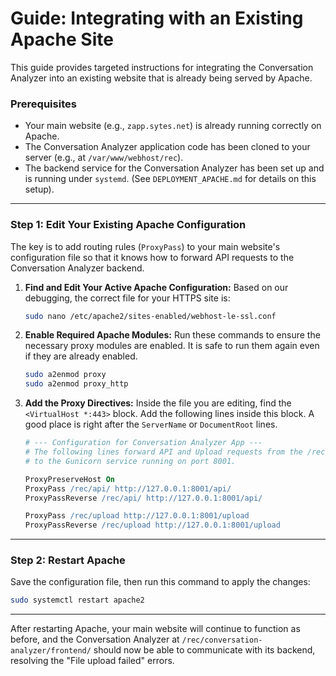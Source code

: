 # Guide: Integrating with an Existing Apache Site

This guide provides targeted instructions for integrating the Conversation Analyzer into an existing website that is already being served by Apache.

### **Prerequisites**

*   Your main website (e.g., `zapp.sytes.net`) is already running correctly on Apache.
*   The Conversation Analyzer application code has been cloned to your server (e.g., at `/var/www/webhost/rec`).
*   The backend service for the Conversation Analyzer has been set up and is running under `systemd`. (See `DEPLOYMENT_APACHE.md` for details on this setup).

---

### **Step 1: Edit Your Existing Apache Configuration**

The key is to add routing rules (`ProxyPass`) to your main website's configuration file so that it knows how to forward API requests to the Conversation Analyzer backend.

1.  **Find and Edit Your Active Apache Configuration:**
    Based on our debugging, the correct file for your HTTPS site is:
    ```bash
    sudo nano /etc/apache2/sites-enabled/webhost-le-ssl.conf
    ```

2.  **Enable Required Apache Modules:**
    Run these commands to ensure the necessary proxy modules are enabled. It is safe to run them again even if they are already enabled.
    ```bash
    sudo a2enmod proxy
    sudo a2enmod proxy_http
    ```

3.  **Add the Proxy Directives:**
    Inside the file you are editing, find the `<VirtualHost *:443>` block. Add the following lines inside this block. A good place is right after the `ServerName` or `DocumentRoot` lines.

    ```apache
    # --- Configuration for Conversation Analyzer App ---
    # The following lines forward API and Upload requests from the /rec/ subdirectory
    # to the Gunicorn service running on port 8001.

    ProxyPreserveHost On
    ProxyPass /rec/api/ http://127.0.0.1:8001/api/
    ProxyPassReverse /rec/api/ http://127.0.0.1:8001/api/

    ProxyPass /rec/upload http://127.0.0.1:8001/upload
    ProxyPassReverse /rec/upload http://127.0.0.1:8001/upload
    ```

---

### **Step 2: Restart Apache**

Save the configuration file, then run this command to apply the changes:
```bash
sudo systemctl restart apache2
```

---

After restarting Apache, your main website will continue to function as before, and the Conversation Analyzer at `/rec/conversation-analyzer/frontend/` should now be able to communicate with its backend, resolving the "File upload failed" errors.
